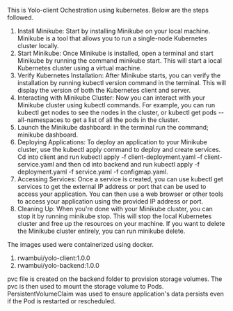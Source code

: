 This is Yolo-client Ochestration using kubernetes.
Below are the steps followed.
1.	Install Minikube: Start by installing Minikube on your local machine. Minikube is a tool that allows you to run a single-node Kubernetes cluster locally. 
2.	Start Minikube: Once Minikube is installed, open a terminal and start Minikube by running the command minikube start. This will start a local Kubernetes cluster using a virtual machine.
3.	Verify Kubernetes Installation: After Minikube starts, you can verify the installation by running kubectl version command in the terminal. This will display the version of both the Kubernetes client and server.
4.	Interacting with Minikube Cluster: Now you can interact with your Minikube cluster using kubectl commands. For example, you can run kubectl get nodes to see the nodes in the cluster, or kubectl get pods --all-namespaces to get a list of all the pods in the cluster.
5.	Launch the Minikube dashboard: in the terminal run the command; minikube dashboard.
6.	Deploying Applications: To deploy an application to your Minikube cluster, use the kubectl apply command to deploy and create services. Cd into client and run kubectl apply -f client-deployment.yaml –f client-service.yaml and then cd into backend and run kubectl apply -f deployment.yaml -f service.yaml -f configmap.yaml.
7.	Accessing Services: Once a service is created, you can use kubectl get services to get the external IP address or port that can be used to access your application. You can then use a web browser or other tools to access your application using the provided IP address or port.
8.	Cleaning Up: When you're done with your Minikube cluster, you can stop it by running minikube stop. This will stop the local Kubernetes cluster and free up the resources on your machine. If you want to delete the Minikube cluster entirely, you can run minikube delete.


The images used were containerized using docker.
1. rwambui/yolo-client:1.0.0
2. rwambui/yolo-backend:1.0.0

pvc file is created on the backend folder to provision storage volumes.
The pvc is then used to mount the storage volume to Pods.
PersistentVolumeClaim was used to ensure application's data persists even if the Pod is restarted or rescheduled.